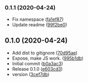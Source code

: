 ## <small>0.1.1 (2020-04-24)</small>

* Fix namespace ([fa1ef87](https://github.com/dropecho/langgen/commit/fa1ef87))
* Update readme ([99f2be0](https://github.com/dropecho/langgen/commit/99f2be0))



## 0.1.0 (2020-04-24)

* Add dist to gitignore ([70d95ae](https://github.com/dropecho/langgen/commit/70d95ae))
* Expose, make JS work. ([995b1db](https://github.com/dropecho/langgen/commit/995b1db))
* Initial commit ([b0a3ac3](https://github.com/dropecho/langgen/commit/b0a3ac3))
* Release 0.1.0 ([e603cd3](https://github.com/dropecho/langgen/commit/e603cd3))
* version ([3cef7db](https://github.com/dropecho/langgen/commit/3cef7db))



